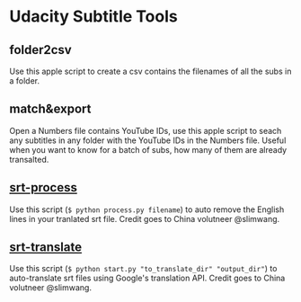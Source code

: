 # Udacity Subtitle Tools



## folder2csv

Use this apple script to create a csv contains the filenames of all the subs in a folder.

## match&export

Open a Numbers file contains YouTube IDs, use this apple script to seach any subtitles in any folder with the YouTube IDs in the Numbers file. Useful when you want to know for a batch of subs, how many of them are already transalted.

## [srt-process](https://github.com/slimwang/srt-process)

Use this script (`$ python process.py filename`) to auto remove the English lines in your tranlated srt file. Credit goes to China volutneer @slimwang.

## [srt-translate](https://github.com/slimwang/srt-translate)

Use this script (`$ python start.py "to_translate_dir" "output_dir"`) to auto-translate srt files using Google's translation API. Credit goes to China volutneer @slimwang.
